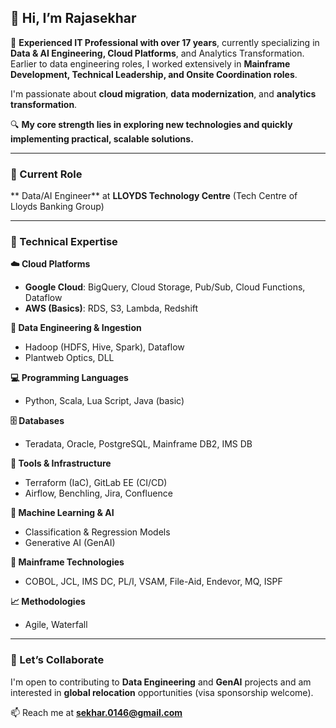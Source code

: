 ## 👋 Hi, I’m Rajasekhar

🎯 **Experienced IT Professional with over 17 years**, currently specializing in **Data & AI Engineering, Cloud Platforms**, and Analytics Transformation.
Earlier to data engineering roles, I worked extensively in **Mainframe Development, Technical Leadership, and Onsite Coordination roles**.

I'm passionate about **cloud migration**, **data modernization**, and **analytics transformation**. 

🔍 **My core strength lies in exploring new technologies and quickly implementing practical, scalable solutions.**

---

### 💼 Current Role  
** Data/AI Engineer** at **LLOYDS Technology Centre** (Tech Centre of Lloyds Banking Group)

---

### 🧰 Technical Expertise  

**☁️ Cloud Platforms**  
- **Google Cloud**: BigQuery, Cloud Storage, Pub/Sub, Cloud Functions, Dataflow  
- **AWS (Basics)**: RDS, S3, Lambda, Redshift  

**🔄 Data Engineering & Ingestion**  
- Hadoop (HDFS, Hive, Spark), Dataflow  
- Plantweb Optics, DLL  

**💻 Programming Languages**  
- Python, Scala, Lua Script, Java (basic)  

**🗄️ Databases**  
- Teradata, Oracle, PostgreSQL, Mainframe DB2, IMS DB  

**🔧 Tools & Infrastructure**  
- Terraform (IaC), GitLab EE (CI/CD)  
- Airflow, Benchling, Jira, Confluence  

**🧠 Machine Learning & AI**  
- Classification & Regression Models  
- Generative AI (GenAI)  

**💾 Mainframe Technologies**  
- COBOL, JCL, IMS DC, PL/I, VSAM, File-Aid, Endevor, MQ, ISPF  

**📈 Methodologies**  
- Agile, Waterfall

---

### 🤝 Let’s Collaborate  
I'm open to contributing to **Data Engineering** and **GenAI** projects and am interested in **global relocation** opportunities (visa sponsorship welcome).

📫 Reach me at **sekhar.0146@gmail.com**
